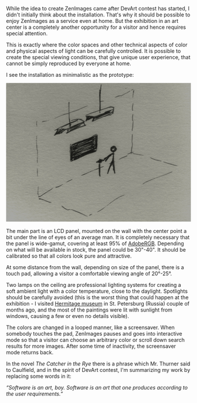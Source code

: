 While the idea to create ZenImages came after DevArt contest has started, I didn't initially think about the installation. That's why it should be possible to enjoy ZenImages as a service even at home. But the exhibition in an art center is a completely another opportunity for a visitor and hence requires special attention.

This is exactly where the color spaces and other technical aspects of color and physical aspects of light can be carefully controlled. It is possible to create the special viewing conditions, that give unique user experience, that cannot be simply reproduced by everyone at home.

I see the installation as minimalistic as the prototype:

![Installation](../project_images/installation.jpeg?raw=true)

The main part is an LCD panel, mounted on the wall with the center point a bit under the line of eyes of an average man. It is completely necessary that the panel is wide-gamut, covering at least 95% of [AdobeRGB](http://en.wikipedia.org/wiki/Adobe_RGB_color_space). Depending on what will be available in stock, the panel could be 30"-40". It should be calibrated so that all colors look pure and attractive.

At some distance from the wall, depending on size of the panel, there is a touch pad, allowing a visitor a comfortable viewing angle of 20°-25°.

Two lamps on the ceiling are professional lighting systems for creating a soft ambient light with a color temperature, close to the daylight. Spotlights should be carefully avoided (this is the worst thing that could happen at the exhibition - I visited [Hermitage museum](http://www.hermitagemuseum.org/) in St. Petersburg (Russia) couple of months ago, and the most of the paintings were lit with sunlight from windows, causing a few or even no details visible).

The colors are changed in a looped manner, like a screensaver. When somebody touches the pad, ZenImages pauses and goes into interactive mode so that a visitor can choose an arbitrary color or scroll down search results for more images. After some time of inactivity, the screensaver mode returns back.

In the novel _The Catcher in the Rye_ there is a phrase which Mr. Thurner said to Caulfield, and in the spirit of DevArt contest, I'm summarizing my work by replacing some words in it:

_“Software is an art, boy. Software is an art that one produces according to the user requirements.”_
